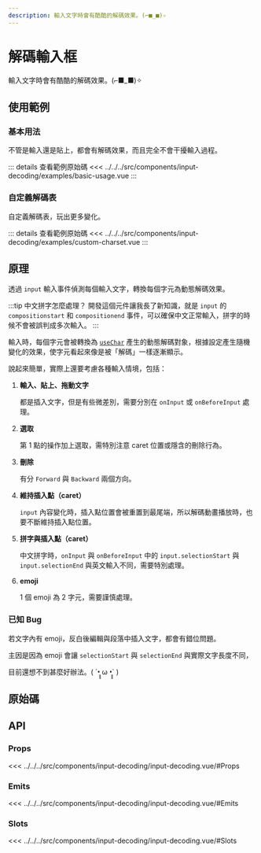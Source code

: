 ```yaml
---
description: 輸入文字時會有酷酷的解碼效果。(⌐■_■)✧
---
```


<script setup>
import SourceLinkList from '../../../src/components/source-link-list.vue'

import BasicUsage from '../../../src/components/input-decoding/examples/basic-usage.vue'
import CustomCharset from '../../../src/components/input-decoding/examples/custom-charset.vue'
</script>

# 解碼輸入框 <Badge type="info" text="input" />

輸入文字時會有酷酷的解碼效果。(⌐■_■)✧

## 使用範例

### 基本用法

不管是輸入還是貼上，都會有解碼效果，而且完全不會干擾輸入過程。

<basic-usage/>

::: details 查看範例原始碼
<<< ../../../src/components/input-decoding/examples/basic-usage.vue
:::

### 自定義解碼表

自定義解碼表，玩出更多變化。

<custom-charset/>

::: details 查看範例原始碼
<<< ../../../src/components/input-decoding/examples/custom-charset.vue
:::

## 原理

透過 `input` 輸入事件偵測每個輸入文字，轉換每個字元為動態解碼效果。

:::tip 中文拼字怎麼處理？
開發這個元件讓我長了新知識，就是 `input` 的 `compositionstart` 和 `compositionend` 事件，可以確保中文正常輸入，拼字的時候不會被誤判成多次輸入。
:::

輸入時，每個字元會被轉換為 [`useChar`](https://gitlab.com/side_project/chill-component/-/blob/main/src/components/input-decoding/use-char.ts?ref_type=heads) 產生的動態解碼對象，根據設定產生隨機變化的效果，使字元看起來像是被「解碼」一樣逐漸顯示。

說起來簡單，實際上還要考慮各種輸入情境，包括：

1. **輸入、貼上、拖動文字**

    都是插入文字，但是有些微差別，需要分別在 `onInput` 或 `onBeforeInput` 處理。

1. **選取**

    第 1 點的操作加上選取，需特別注意 caret 位置或隱含的刪除行為。

1. **刪除**

    有分 `Forward` 與 `Backward` 兩個方向。

1. **維持插入點（caret）**

    `input` 內容變化時，插入點位置會被重置到最尾端，所以解碼動畫播放時，也要不斷維持插入點位置。

1. **拼字與插入點（caret）**

    中文拼字時，`onInput` 與 `onBeforeInput` 中的 `input.selectionStart` 與 `input.selectionEnd` 與英文輸入不同，需要特別處理。

1. **emoji**

    1 個 emoji 為 2 字元，需要謹慎處理。

### 已知 Bug

若文字內有 emoji，反白後編輯與段落中插入文字，都會有錯位問題。

主因是因為 emoji 會讓 `selectionStart` 與 `selectionEnd` 與實際文字長度不同，

目前還想不到甚麼好辦法。( ´•̥̥̥ ω •̥̥̥` )

## 原始碼

<source-link-list name="input-decoding"/>

## API

### Props

<<< ../../../src/components/input-decoding/input-decoding.vue/#Props

### Emits

<<< ../../../src/components/input-decoding/input-decoding.vue/#Emits

### Slots

<<< ../../../src/components/input-decoding/input-decoding.vue/#Slots
